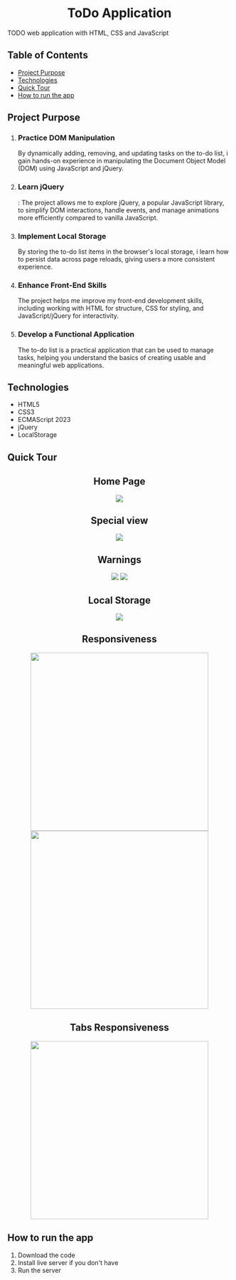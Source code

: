 <h1 align="center">ToDo Application</h1>

TODO web application with HTML, CSS and JavaScript

## Table of Contents
* [Project Purpose](#project-purpose)
* [Technologies](#technologies)
* [Quick Tour](#quick-tour)
* [How to run the app](#how-to-run-the-app)


## Project Purpose


1. <h3>Practice DOM Manipulation</h3>By dynamically adding, removing, and updating tasks on the to-do list, i gain hands-on experience in manipulating the Document Object Model (DOM) using JavaScript and jQuery.

2. <h3>Learn jQuery</h3>: The project allows me to explore jQuery, a popular JavaScript library, to simplify DOM interactions, handle events, and manage animations more efficiently compared to vanilla JavaScript.

3. <h3>Implement Local Storage</h3>By storing the to-do list items in the browser's local storage, i learn how to persist data across page reloads, giving users a more consistent experience.

4. <h3>Enhance Front-End Skills</h3>The project helps me improve my front-end development skills, including working with HTML for structure, CSS for styling, and JavaScript/jQuery for interactivity.

5. <h3>Develop a Functional Application</h3>The to-do list is a practical application that can be used to manage tasks, helping you understand the basics of creating usable and meaningful web applications.

## Technologies
* HTML5
* CSS3
* ECMAScript 2023
* jQuery
* LocalStorage


## Quick Tour
<h2 align="center">Home Page</h2>
<p align="center">
    <img src="./images/home.png" >
</p>
<h2 align="center">Special view</h2>
<p align="center">
    <img src="./images/special.png">
</p>
<h2 align="center">Warnings</h2>
<p align="center">
    <img src="./images/warning1.png" >
    <img src="./images/warning2.png" >
</p>
<h2 align="center">Local Storage</h2>
<p align="center">
    <img src="./images/local.png" >
</p>

<h2 align="center">Responsiveness</h2>
<p align="center">
    <img src="./images/anderiod.png" height="400">
    <img src="./images/ios.png" height="400">
</p>

<h2 align="center">Tabs Responsiveness</h2>
<p align="center">
    <img src="./images/tab.png" height="400">
</p>


## How to run the app
1. Download the code
2. Install live server if you don't have
3. Run the server





